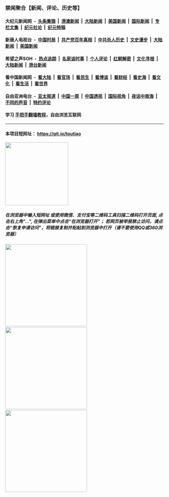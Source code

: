 ### 禁闻聚合【新闻、评论、历史等】

#### 大纪元新闻网 &nbsp;-&nbsp; [头条集锦](indexes/E头条集锦.md?t=02171034) &nbsp;|&nbsp; [港澳新闻](indexes/E港澳新闻.md?t=02171034)  &nbsp;|&nbsp; [大陆新闻](indexes/E大陆新闻.md?t=02171034) &nbsp;|&nbsp; [美国新闻](indexes/E美国新闻.md?t=02171034) &nbsp;|&nbsp; [国际新闻](indexes/E国际新闻.md?t=02171034) &nbsp;|&nbsp; [专栏文集](indexes/E专栏文集.md?t=02171034) &nbsp;|&nbsp; [纪元社论](indexes/E纪元社论.md?t=02171034) &nbsp;|&nbsp; [纪元特稿](indexes/E纪元特稿.md?t=02171034) 

#### 新唐人电视台 &nbsp;-&nbsp; [中国时局](indexes/N中国时局.md?t=02171034) &nbsp;|&nbsp; [共产党百年真相](indexes/N共产党百年真相.md?t=02171034) &nbsp;|&nbsp; [中共杀人历史](indexes/N中共杀人历史.md?t=02171034) &nbsp;|&nbsp; [文史漫步](indexes/N文史漫步.md?t=02171034) &nbsp;|&nbsp; [大陆新闻](indexes/N大陆新闻.md?t=02171034) &nbsp;|&nbsp; [美国新闻](indexes/N美国新闻.md?t=02171034)

#### 希望之声SOH &nbsp;-&nbsp; [热点追踪](indexes/H热点追踪.md?t=02171034) &nbsp;|&nbsp; [名家谈时事](indexes/H名家谈时事.md?t=02171034) &nbsp;|&nbsp; [个人评论](indexes/H个人评论.md?t=02171034)  &nbsp;|&nbsp; [红朝解密](indexes/H红朝解密.md?t=02171034) &nbsp;|&nbsp; [文化寻根](indexes/H文化寻根.md?t=02171034) &nbsp;|&nbsp; [大陆新闻](indexes/H大陆新闻.md?t=02171034) &nbsp;|&nbsp; [港台新闻](indexes/H港台新闻.md?t=02171034)

#### 看中国新闻网 &nbsp;-&nbsp; [看大陆](indexes/S看大陆.md?t=02171034) &nbsp;|&nbsp; [看官场](indexes/S看官场.md?t=02171034) &nbsp;|&nbsp; [看民生](indexes/S看民生.md?t=02171034)  &nbsp;|&nbsp; [看博谈](indexes/S看博谈.md?t=02171034) &nbsp;|&nbsp; [看财经](indexes/S看财经.md?t=02171034) &nbsp;|&nbsp; [看史海](indexes/S看史海.md?t=02171034) &nbsp;|&nbsp; [看文化](indexes/S看文化.md?t=02171034) &nbsp;|&nbsp; [看生活](indexes/S看生活.md?t=02171034) &nbsp;|&nbsp; [看世界](indexes/S看世界.md?t=02171034)

#### 自由亚洲电台 &nbsp;-&nbsp; [亚太报道](indexes/R亚太报道.md?t=02171034) &nbsp;|&nbsp; [中国一周](indexes/R中国一周.md?t=02171034) &nbsp;|&nbsp; [中国透视](indexes/R中国透视.md?t=02171034)  &nbsp;|&nbsp; [国际视角](indexes/R国际视角.md?t=02171034) &nbsp;|&nbsp; [夜话中南海](indexes/R夜话中南海.md?t=02171034) &nbsp;|&nbsp; [不同的声音](indexes/R不同的声音.md?t=02171034) &nbsp;|&nbsp; [特约评论](indexes/R特约评论.md?t=02171034)

#### 学习 [手把手翻墙教程](https://github.com/gfw-breaker/guides/wiki)，自由浏览互联网

----

#### 本项目短网址： https://git.io/toutiao
<img src="https://raw.githubusercontent.com/gfw-breaker/banned-news/master/scripts/img/qr.png" width="200px"/>  

##### 在浏览器中输入短网址 或使用微信、支付宝等二维码工具扫描二维码打开页面, 点击右上角"...", 在弹出菜单中点击“在浏览器打开”； 若网页被举报禁止访问，请点击“恢复申请访问”，将链接复制并粘贴到浏览器中打开（请不要使用QQ或360浏览器）

<img src="https://raw.githubusercontent.com/gfw-breaker/banned-news/master/scripts/img/1.png" width="260px"/> &nbsp; <img src="https://raw.githubusercontent.com/gfw-breaker/banned-news/master/scripts/img/2.png" width="260px"/> &nbsp; <img src="https://raw.githubusercontent.com/gfw-breaker/banned-news/master/scripts/img/3.png" width="260px"/>
